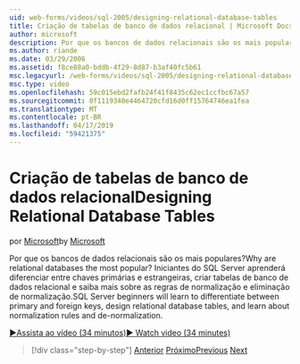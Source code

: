 ```yaml
---
uid: web-forms/videos/sql-2005/designing-relational-database-tables
title: Criação de tabelas de banco de dados relacional | Microsoft Docs
author: microsoft
description: Por que os bancos de dados relacionais são os mais populares? Iniciantes do SQL Server irá aprender diferenciar entre chaves primárias e estrangeiras, banco de dados relacional do design...
ms.author: riande
ms.date: 03/29/2006
ms.assetid: f8ce88a0-bddb-4f29-8d87-b3af40fc5b61
msc.legacyurl: /web-forms/videos/sql-2005/designing-relational-database-tables
msc.type: video
ms.openlocfilehash: 59c015ebd2fafb24f41f8435c62ec1ccfbc67a57
ms.sourcegitcommit: 0f1119340e4464720cfd16d0ff15764746ea1fea
ms.translationtype: MT
ms.contentlocale: pt-BR
ms.lasthandoff: 04/17/2019
ms.locfileid: "59421375"
---
```

# <a name="designing-relational-database-tables"></a><span data-ttu-id="08628-104">Criação de tabelas de banco de dados relacional</span><span class="sxs-lookup"><span data-stu-id="08628-104">Designing Relational Database Tables</span></span>

<span data-ttu-id="08628-105">por [Microsoft](https://github.com/microsoft)</span><span class="sxs-lookup"><span data-stu-id="08628-105">by [Microsoft](https://github.com/microsoft)</span></span>

<span data-ttu-id="08628-106">Por que os bancos de dados relacionais são os mais populares?</span><span class="sxs-lookup"><span data-stu-id="08628-106">Why are relational databases the most popular?</span></span> <span data-ttu-id="08628-107">Iniciantes do SQL Server aprenderá diferenciar entre chaves primárias e estrangeiras, criar tabelas de banco de dados relacional e saiba mais sobre as regras de normalização e eliminação de normalização.</span><span class="sxs-lookup"><span data-stu-id="08628-107">SQL Server beginners will learn to differentiate between primary and foreign keys, design relational database tables, and learn about normalization rules and de-normalization.</span></span>

[<span data-ttu-id="08628-108">&#9654;Assista ao vídeo (34 minutos)</span><span class="sxs-lookup"><span data-stu-id="08628-108">&#9654; Watch video (34 minutes)</span></span>](https://channel9.msdn.com/Blogs/ASP-NET-Site-Videos/designing-relational-database-tables)

> [!div class="step-by-step"]
> <span data-ttu-id="08628-109">[Anterior](more-about-column-data-types-and-other-properties.md)
> [Próximo](manipulating-database-data.md)</span><span class="sxs-lookup"><span data-stu-id="08628-109">[Previous](more-about-column-data-types-and-other-properties.md)
[Next](manipulating-database-data.md)</span></span>
